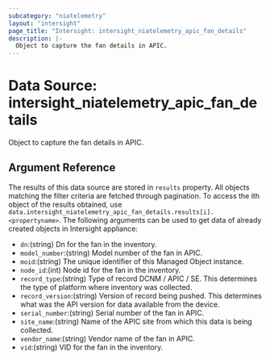 ```yaml
---
subcategory: "niatelemetry"
layout: "intersight"
page_title: "Intersight: intersight_niatelemetry_apic_fan_details"
description: |-
  Object to capture the fan details in APIC.
---
```


# Data Source: intersight_niatelemetry_apic_fan_details
Object to capture the fan details in APIC.
## Argument Reference
The results of this data source are stored in `results` property.
All objects matching the filter criteria are fetched through pagination.
To access the ith object of the results obtained, use `data.intersight_niatelemetry_apic_fan_details.results[i].<propertyname>`.
The following arguments can be used to get data of already created objects in Intersight appliance:
* `dn`:(string) Dn for the fan in the inventory. 
* `model_number`:(string) Model number of the fan in APIC. 
* `moid`:(string) The unique identifier of this Managed Object instance. 
* `node_id`:(int) Node id for the fan in the inventory. 
* `record_type`:(string) Type of record DCNM / APIC / SE. This determines the type of platform where inventory was collected. 
* `record_version`:(string) Version of record being pushed. This determines what was the API version for data available from the device. 
* `serial_number`:(string) Serial number of the fan in APIC. 
* `site_name`:(string) Name of the APIC site from which this data is being collected. 
* `vendor_name`:(string) Vendor name of the fan in APIC. 
* `vid`:(string) VID for the fan in the inventory. 
 